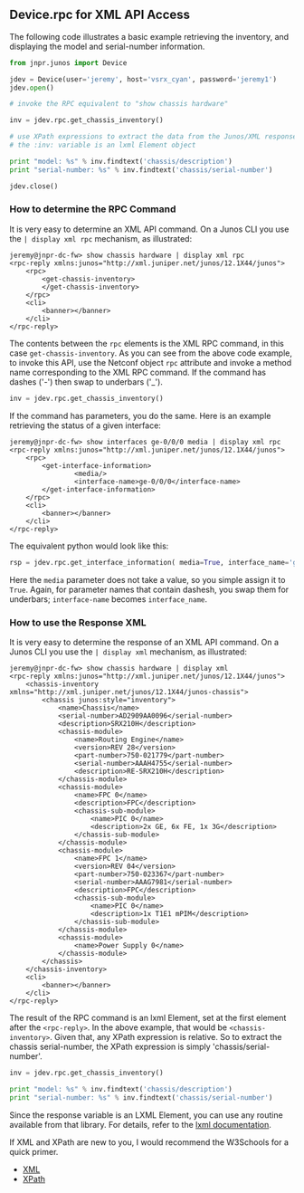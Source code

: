 ## Device.rpc for XML API Access

The following code illustrates a basic example retrieving the inventory, and displaying the model and serial-number information.

````python
from jnpr.junos import Device

jdev = Device(user='jeremy', host='vsrx_cyan', password='jeremy1')
jdev.open()

# invoke the RPC equivalent to "show chassis hardware"

inv = jdev.rpc.get_chassis_inventory()

# use XPath expressions to extract the data from the Junos/XML response
# the :inv: variable is an lxml Element object

print "model: %s" % inv.findtext('chassis/description')
print "serial-number: %s" % inv.findtext('chassis/serial-number')

jdev.close()
````

### How to determine the RPC Command

It is very easy to determine an XML API command.  On a Junos CLI you use the `| display xml rpc` mechanism, as illustrated:
````
jeremy@jnpr-dc-fw> show chassis hardware | display xml rpc 
<rpc-reply xmlns:junos="http://xml.juniper.net/junos/12.1X44/junos">
    <rpc>
        <get-chassis-inventory>
        </get-chassis-inventory>
    </rpc>
    <cli>
        <banner></banner>
    </cli>
</rpc-reply>
````

The contents between the `rpc` elements is the XML RPC command, in this case `get-chassis-inventory`.  As you can see from the above code example, to invoke this API, use the Netconf object `rpc` attribute and invoke a method name corresponding to the XML RPC command.  If the command has dashes ('-') then swap to underbars ('_').  
````python
inv = jdev.rpc.get_chassis_inventory()
````

If the command has parameters, you do the same.  Here is an example retrieving the status of a given interface:
````
jeremy@jnpr-dc-fw> show interfaces ge-0/0/0 media | display xml rpc 
<rpc-reply xmlns:junos="http://xml.juniper.net/junos/12.1X44/junos">
    <rpc>
        <get-interface-information>
                <media/>
                <interface-name>ge-0/0/0</interface-name>
        </get-interface-information>
    </rpc>
    <cli>
        <banner></banner>
    </cli>
</rpc-reply>
````
The equivalent python would look like this:
````python
rsp = jdev.rpc.get_interface_information( media=True, interface_name='ge-0/0/0' )
````
Here the `media` parameter does not take a value, so you simple assign it to `True`.  Again, for parameter names that contain dashesh, you swap them for underbars; `interface-name` becomes `interface_name`.

### How to use the Response XML

It is very easy to determine the response of an XML API command.  On a Junos CLI you use the `| display xml` mechanism, as illustrated:
````
jeremy@jnpr-dc-fw> show chassis hardware | display xml 
<rpc-reply xmlns:junos="http://xml.juniper.net/junos/12.1X44/junos">
    <chassis-inventory xmlns="http://xml.juniper.net/junos/12.1X44/junos-chassis">
        <chassis junos:style="inventory">
            <name>Chassis</name>
            <serial-number>AD2909AA0096</serial-number>
            <description>SRX210H</description>
            <chassis-module>
                <name>Routing Engine</name>
                <version>REV 28</version>
                <part-number>750-021779</part-number>
                <serial-number>AAAH4755</serial-number>
                <description>RE-SRX210H</description>
            </chassis-module>
            <chassis-module>
                <name>FPC 0</name>
                <description>FPC</description>
                <chassis-sub-module>
                    <name>PIC 0</name>
                    <description>2x GE, 6x FE, 1x 3G</description>
                </chassis-sub-module>
            </chassis-module>
            <chassis-module>
                <name>FPC 1</name>      
                <version>REV 04</version>
                <part-number>750-023367</part-number>
                <serial-number>AAAG7981</serial-number>
                <description>FPC</description>
                <chassis-sub-module>
                    <name>PIC 0</name>
                    <description>1x T1E1 mPIM</description>
                </chassis-sub-module>
            </chassis-module>
            <chassis-module>
                <name>Power Supply 0</name>
            </chassis-module>
        </chassis>
    </chassis-inventory>
    <cli>
        <banner></banner>
    </cli>
</rpc-reply>
````

The result of the RPC command is an lxml Element, set at the first element after the `<rpc-reply>`.  In the above example, that would be `<chassis-inventory>`.  Given that, any XPath expression is relative.  So to extract the chassis serial-number, the XPath expression is simply 'chassis/serial-number'.

````python
inv = jdev.rpc.get_chassis_inventory()

print "model: %s" % inv.findtext('chassis/description')
print "serial-number: %s" % inv.findtext('chassis/serial-number')
````

Since the response variable is an LXML Element, you can use any routine available from that library.  For details, refer to the [lxml documentation](http://lxml.de/).

If XML and XPath are new to you, I would recommend the W3Schools for a quick primer.
* [XML](http://www.w3schools.com/xml)
* [XPath](http://www.w3schools.com/xpath)
